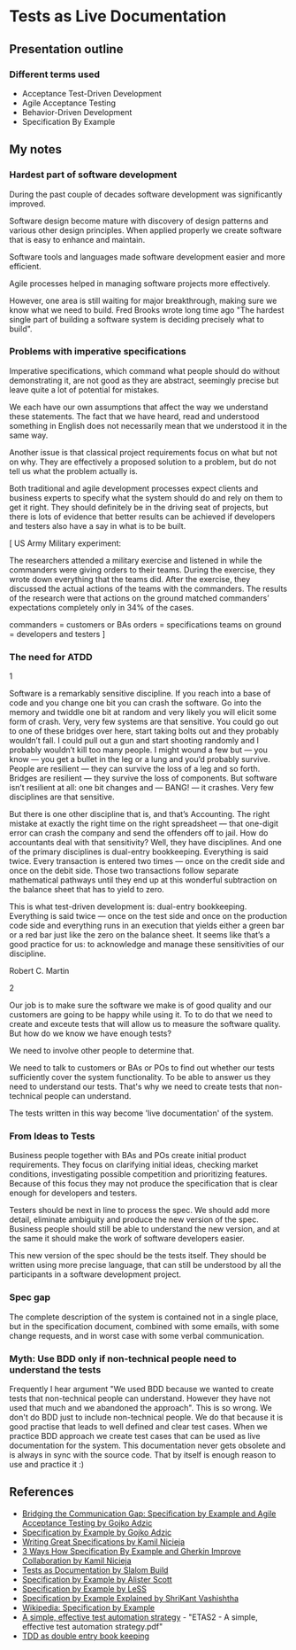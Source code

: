 # Tests as Live Documentation

## Presentation outline

### Different terms used

* Acceptance Test-Driven Development
* Agile Acceptance Testing
* Behavior-Driven Development
* Specification By Example

## My notes

### Hardest part of software development

During the past couple of decades software development was significantly improved.

Software design become mature with discovery of design patterns and various
other design principles. When applied properly we create software that is easy
to enhance and maintain.

Software tools and languages made software development easier and more efficient.

Agile processes helped in managing software projects more effectively.

However, one area is still waiting for major breakthrough, making sure we know what we need to build. Fred Brooks wrote long time ago "The hardest single part of building a software system is deciding precisely what to build".

### Problems with imperative specifications

Imperative specifications, which command what people should do without
demonstrating it, are not good as they are abstract, seemingly precise but leave
quite a lot of potential for mistakes.

We each have our own assumptions that affect the way we understand these
statements. The fact that we have heard, read and understood something in
English does not necessarily mean that we understood it in the same way.

Another issue is that classical project requirements focus on what but not on
why. They are effectively a proposed solution to a problem, but do not tell us
what the problem actually is.

Both traditional and agile development processes expect clients and business
experts to specify what the system should do and rely on them to get it right.
They should definitely be in the driving seat of projects, but there is lots of evidence that better results can be achieved if developers and testers also have
a say in what is to be built.

[
US Army Military experiment:

The researchers attended a military exercise and listened in while the
commanders were giving orders to their teams. During the exercise, they wrote
down everything that the teams did. After the exercise, they discussed the
actual actions of the teams with the commanders. The results of the research
were that actions on the ground matched commanders’ expectations completely only
in 34% of the cases.

commanders = customers or BAs
orders = specifications
teams on ground = developers and testers
]

### The need for ATDD

1

Software is a remarkably sensitive discipline. If you reach into a base of code
and you change one bit you can crash the software.  Go into the memory and
twiddle one bit at random and very likely you will elicit some form of crash.
Very, very few systems are that sensitive. You could go out to one of these
bridges over here, start taking bolts out and they probably wouldn’t fall. I
could pull out a gun and start shooting randomly and I probably wouldn’t kill
too many people. I might wound a few but — you know — you get a bullet in the
leg or a lung and you’d probably survive. People are resilient — they can
survive the loss of a leg and so forth. Bridges are resilient — they survive the
loss of components. But software isn’t resilient at all: one bit changes and —
BANG! — it crashes. Very few disciplines are that sensitive.

But there is one other discipline that is, and that’s Accounting. The right
mistake at exactly the right time on the right spreadsheet — that one-digit
error can crash the company and send the offenders off to jail. How do
accountants deal with that sensitivity? Well, they have disciplines. And one of
the primary disciplines is dual-entry bookkeeping. Everything is said twice.
Every transaction is entered two times — once on the credit side and once on the
debit side. Those two transactions follow separate mathematical pathways until
they end up at this wonderful subtraction on the balance sheet that has to yield
to zero.

This is what test-driven development is: dual-entry bookkeeping. Everything is
said twice — once on the test side and once on the production code side and
everything runs in an execution that yields either a green bar or a red bar just
like the zero on the balance sheet. It seems like that’s a good practice for us:
to acknowledge and manage these sensitivities of our discipline.

Robert C. Martin

2

Our job is to make sure the software we make is of good quality and our
customers are going to be happy while using it. To to do that we need to create
and exceute tests that will allow us to measure the software quality. But how do
we know we have enough tests?

We need to involve other people to determine that.

We need to talk to customers or BAs or POs to find out whether our tests
sufficiently cover the system functionality. To be able to answer us they need
to understand our tests. That's why we need to create tests that non-technical
people can understand.

The tests written in this way become 'live documentation' of the system.

### From Ideas to Tests

Business people together with BAs and POs create initial product requirements.
They focus on clarifying initial ideas, checking market conditions,
investigating possible competition and prioritizing features. Because of this
focus they may not produce the specification that is clear enough for developers
and testers.

Testers should be next in line to process the spec. We should add more detail,
eliminate ambiguity and produce the new version of the spec. Business people
should still be able to understand the new version, and at the same it should
make the work of software developers easier.

This new version of the spec should be the tests itself. They should be written
using more precise language, that can still be understood by all the
participants in a software development project.

### Spec gap

The complete description of the system is contained not in a single place, but
in the specification document, combined with some emails, with some change requests, and in worst case with some verbal communication.

### Myth: Use BDD only if non-technical people need to understand the tests

Frequently I hear argument "We used BDD because we wanted to create tests that non-technical
people can understand. However they have not used that much and we abandoned the approach".
This is so wrong. We don't do BDD just to include non-technical people. We do that because
it is good practise that leads to well defined and clear test cases. When we practice BDD
approach we create test cases that can be used as live documentation for the system. This
documentation never gets obsolete and is always in sync with the source code.
That by itself is enough reason to use and practice it :)

## References

* [Bridging the Communication Gap: Specification by Example and Agile Acceptance Testing by Gojko Adzic](Kindle)
* [Specification by Example by Gojko Adzic](PDF)
* [Writing Great Specifications by Kamil Nicieja](BPL)
* [3 Ways How Specification By Example and Gherkin Improve Collaboration by Kamil Nicieja](https://dzone.com/articles/3-ways-specification-by-example-with-gherkin-reduc)
* [Tests as Documentation by Slalom Build](https://medium.com/slalom-build/tests-as-documentation-498d449b0f32)
* [Specification by Example by Alister Scott](https://www.thoughtworks.com/insights/blog/specification-example)
* [Specification by Example by LeSS](https://less.works/less/technical-excellence/specification-by-example.html)
* [Specification by Example Explained by ShriKant Vashishtha](https://www.scrumday.in/wp-content/uploads/2017/09/specification-by-examples-writing-executable-specification.pdf)
* [Wikipedia: Specification by Example](https://en.wikipedia.org/wiki/Specification_by_example)
* [A simple, effective test automation strategy](https://medium.com/@abstarreveld/a-simple-effective-test-automation-strategy-aa5ed2c74ca4) - "ETAS2 - A simple, effective test automation strategy.pdf"
* [TDD as double entry book keeping](http://blog.unhandled-exceptions.com/index.php/2009/02/15/uncle-bob-tdd-as-double-entry-bookkeeping/)
